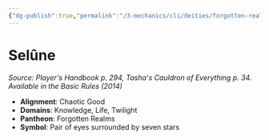 ```yaml
---
{"dg-publish":true,"permalink":"/3-mechanics/cli/deities/forgotten-realms-selune/","tags":["ttrpg-cli/compendium/src/5e/phb","ttrpg-cli/deity/forgotten-realms","ttrpg-cli/domain/knowledge","ttrpg-cli/domain/life","ttrpg-cli/domain/twilight"],"created":"2025-03-01T17:25:16.923-05:00","updated":"2025-04-10T12:09:22.452-04:00"}
---
```


# Selûne
*Source: Player's Handbook p. 294, Tasha's Cauldron of Everything p. 34. Available in the Basic Rules (2014)* 

- **Alignment**: Chaotic Good
- **Domains**: Knowledge, Life, Twilight
- **Pantheon**: Forgotten Realms
- **Symbol**: Pair of eyes surrounded by seven stars
